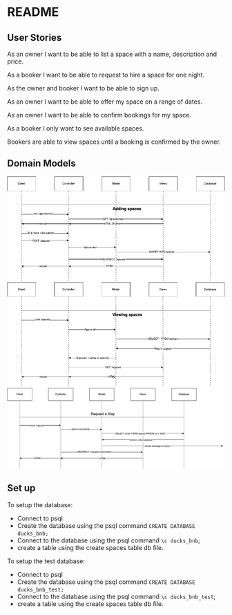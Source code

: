 # README 

## User Stories 

As an owner I want to be able to list a space with a name, description and price.

As a booker I want to be able to request to hire a space for one night.

As  the owner and booker I want to be able to sign up.

As an owner I want to be able to offer my space on a range of dates.

As an owner I want to be able to confirm bookings for my space.

As a booker I only want to see available spaces.

Bookers are able to view spaces until a booking is confirmed by the owner.

## Domain Models

![domain-model-adding-spaces](domain-model-adding-spaces.png)
![domain-model-viewing-spaces](domain-model-viewing-spaces.png)
![domain-model-request-stay](domain-model-request-stay.png)

## Set up


To setup the database:

* Connect to psql
* Create the database using the psql command `CREATE DATABASE ducks_bnb;`
* Connect to the database using the psql command `\c ducks_bnb`;
* create a table using the create spaces table db file. 


To setup the test database:

* Connect to psql
* Create the database using the psql command `CREATE DATABASE ducks_bnb_test;`
* Connect to the database using the psql command `\c ducks_bnb_test`;
* create a table using the create spaces table db file. 